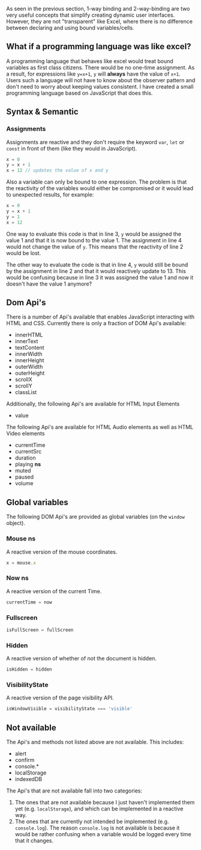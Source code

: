 As seen in the previous section, 1-way binding and 2-way-binding are two very useful concepts that simplify creating dynamic user interfaces. However, they are not "transparent" like Excel, where there is no difference between declaring and using bound variables/cells.

## What if a programming language was like excel?

A programming language that behaves like excel would treat bound variables as first class citizens. There would be no one-time assignment. As a result, for expressions like `y=x+1`, `y` will **always** have the value of `x+1`. Users such a language will not have to know about the observer pattern and don't need to worry about keeping values consistent. I have created a small programming language based on JavaScript that does this.

## Syntax & Semantic

### Assignments

Assignments are reactive and they don't require the keyword `var`, `let` or `const` in front of them (like they would in JavaScript).

```js
x = 0
y = x + 1
x = 12 // updates the value of x and y
```

Also a variable can only be bound to one expression. The problem is that the reactivity of the variables would either be compromised or it would lead to unexpected results, for example:

```js
x = 0
y = x + 1
y = 1
x = 12
```

One way to evaluate this code is that in line 3, `y` would be assigned the value 1 and that it is now bound to the value 1. The assignment in line 4 would not change the value of `y`. This means that the reactivity of line 2 would be lost.

The other way to evaluate the code is that in line 4, `y` would still be bound by the assignment in line 2 and that it would reactively update to 13. This would be confusing because in line 3 it was assigned the value 1 and now it doesn't have the value 1 anymore?

## Dom Api's

There is a number of Api's available that enables JavaScript interacting with HTML and CSS. Currently there is only a fraction of DOM Api's available:

- innerHTML
- innerText
- textContent
- innerWidth
- innerHeight
- outerWidth
- outerHeight
- scrollX
- scrollY
- classList

Additionally, the following Api's are available for HTML Input Elements

- value

The following Api's are available for HTML Audio elements as well as HTML Video elements

- currentTime
- currentSrc
- duration
- playing **ns**
- muted
- paused
- volume

## Global variables

The following DOM Api's are provided as global variables (on the `window` object).

### Mouse **ns**

A reactive version of the mouse coordinates.

```js
x = mouse.x
```

### Now **ns**

A reactive version of the current Time.

```js
currentTime = now
```

### Fullscreen

```js
isFullScreen = fullScreen
```

### Hidden

A reactive version of whether of not the document is hidden.

```js
isHidden = hidden
```

### VisibilityState

A reactive version of the page visibility API.

```js
isWindowVisible = visibilityState === 'visible'
```

## Not available

The Api's and methods not listed above are not available. This includes:

- alert
- confirm
- console.*
- localStorage
- indexedDB

The Api's that are not available fall into two categories:

1. The ones that are not available because I just haven't implemented them yet (e.g. `localStorage`), and which can be implemented in a reactive way.
1. The ones that are currently not intended be implemented (e.g. `console.log`). The reason `console.log` is not available is because it would be rather confusing when a variable would be logged every time that it changes.